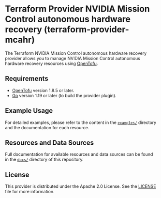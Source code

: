 # Terraform Provider NVIDIA Mission Control autonomous hardware recovery (terraform-provider-mcahr)

The Terraform NVIDIA Mission Control autonomous hardware recovery provider allows you to manage NVIDIA Mission Control autonomous hardware recovery resources using [OpenTofu](https://opentofu.org/).

## Requirements

*   [OpenTofu](https://opentofu.org/docs/cli/install/) version 1.8.5 or later.
*   [Go](https://golang.org/doc/install) version 1.19 or later (to build the provider plugin).

## Example Usage

For detailed examples, please refer to the content in the [`examples/`](./examples/) directory and the documentation for each resource.

## Resources and Data Sources

Full documentation for available resources and data sources can be found in the [`docs/`](./docs/) directory of this repository.

## License

This provider is distributed under the Apache 2.0 License. See the [LICENSE](./LICENSE) file for more information.

